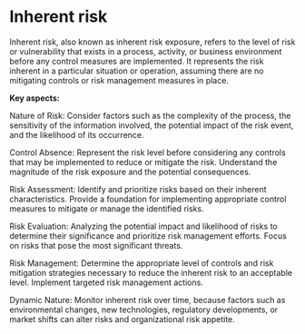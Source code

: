 # Inherent risk

Inherent risk, also known as inherent risk exposure, refers to the level of risk or vulnerability that exists in a process, activity, or business environment before any control measures are implemented. It represents the risk inherent in a particular situation or operation, assuming there are no mitigating controls or risk management measures in place.

**Key aspects:**

Nature of Risk: Consider factors such as the complexity of the process, the sensitivity of the information involved, the potential impact of the risk event, and the likelihood of its occurrence.

Control Absence: Represent the risk level before considering any controls that may be implemented to reduce or mitigate the risk. Understand the magnitude of the risk exposure and the potential consequences.

Risk Assessment: Identify and prioritize risks based on their inherent characteristics. Provide a foundation for implementing appropriate control measures to mitigate or manage the identified risks.

Risk Evaluation: Analyzing the potential impact and likelihood of risks to determine their significance and prioritize risk management efforts. Focus on risks that pose the most significant threats.

Risk Management: Determine the appropriate level of controls and risk mitigation strategies necessary to reduce the inherent risk to an acceptable level. Implement targeted risk management actions.

Dynamic Nature: Monitor inherent risk over time, because factors such as environmental changes, new technologies, regulatory developments, or market shifts can alter risks and organizational risk appetite.
